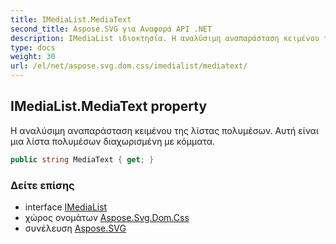 ```yaml
---
title: IMediaList.MediaText
second_title: Aspose.SVG για Αναφορά API .NET
description: IMediaList ιδιοκτησία. Η αναλύσιμη αναπαράσταση κειμένου της λίστας πολυμέσων. Αυτή είναι μια λίστα πολυμέσων διαχωρισμένη με κόμματα.
type: docs
weight: 30
url: /el/net/aspose.svg.dom.css/imedialist/mediatext/
---
```

## IMediaList.MediaText property

Η αναλύσιμη αναπαράσταση κειμένου της λίστας πολυμέσων. Αυτή είναι μια λίστα πολυμέσων διαχωρισμένη με κόμματα.

```csharp
public string MediaText { get; }
```

### Δείτε επίσης

* interface [IMediaList](../)
* χώρος ονομάτων [Aspose.Svg.Dom.Css](../../imedialist/)
* συνέλευση [Aspose.SVG](../../../)



